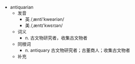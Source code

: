- antiquarian
  - 发音
    - 英 /ˌænti'kweəriən/
    - 美 /,æntɪ'kwɛrɪən/
  - 词义
    - n. 古文物研究者，收集古文物者
  - 同根词
    - n. antiquary 古文物研究者；古董商人；收集古文物者
  - 补充